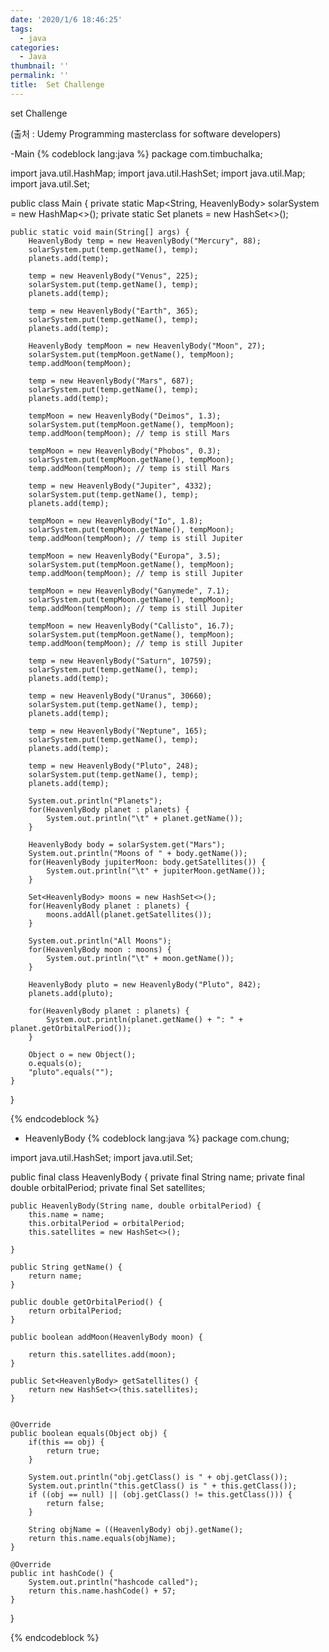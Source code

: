 ```yaml
---
date: '2020/1/6 18:46:25'
tags:
  - java
categories:
  - Java
thumbnail: ''
permalink: ''
title:  Set Challenge
---
```


set Challenge

(출처 : Udemy Programming masterclass for software developers)


<!-- excerpt -->
-Main
{% codeblock lang:java %}
package com.timbuchalka;

import java.util.HashMap;
import java.util.HashSet;
import java.util.Map;
import java.util.Set;

public class Main {
    private static Map<String, HeavenlyBody> solarSystem = new HashMap<>();
    private static Set<HeavenlyBody> planets = new HashSet<>();

    public static void main(String[] args) {
        HeavenlyBody temp = new HeavenlyBody("Mercury", 88);
        solarSystem.put(temp.getName(), temp);
        planets.add(temp);

        temp = new HeavenlyBody("Venus", 225);
        solarSystem.put(temp.getName(), temp);
        planets.add(temp);

        temp = new HeavenlyBody("Earth", 365);
        solarSystem.put(temp.getName(), temp);
        planets.add(temp);

        HeavenlyBody tempMoon = new HeavenlyBody("Moon", 27);
        solarSystem.put(tempMoon.getName(), tempMoon);
        temp.addMoon(tempMoon);

        temp = new HeavenlyBody("Mars", 687);
        solarSystem.put(temp.getName(), temp);
        planets.add(temp);

        tempMoon = new HeavenlyBody("Deimos", 1.3);
        solarSystem.put(tempMoon.getName(), tempMoon);
        temp.addMoon(tempMoon); // temp is still Mars

        tempMoon = new HeavenlyBody("Phobos", 0.3);
        solarSystem.put(tempMoon.getName(), tempMoon);
        temp.addMoon(tempMoon); // temp is still Mars

        temp = new HeavenlyBody("Jupiter", 4332);
        solarSystem.put(temp.getName(), temp);
        planets.add(temp);

        tempMoon = new HeavenlyBody("Io", 1.8);
        solarSystem.put(tempMoon.getName(), tempMoon);
        temp.addMoon(tempMoon); // temp is still Jupiter

        tempMoon = new HeavenlyBody("Europa", 3.5);
        solarSystem.put(tempMoon.getName(), tempMoon);
        temp.addMoon(tempMoon); // temp is still Jupiter

        tempMoon = new HeavenlyBody("Ganymede", 7.1);
        solarSystem.put(tempMoon.getName(), tempMoon);
        temp.addMoon(tempMoon); // temp is still Jupiter

        tempMoon = new HeavenlyBody("Callisto", 16.7);
        solarSystem.put(tempMoon.getName(), tempMoon);
        temp.addMoon(tempMoon); // temp is still Jupiter

        temp = new HeavenlyBody("Saturn", 10759);
        solarSystem.put(temp.getName(), temp);
        planets.add(temp);

        temp = new HeavenlyBody("Uranus", 30660);
        solarSystem.put(temp.getName(), temp);
        planets.add(temp);

        temp = new HeavenlyBody("Neptune", 165);
        solarSystem.put(temp.getName(), temp);
        planets.add(temp);

        temp = new HeavenlyBody("Pluto", 248);
        solarSystem.put(temp.getName(), temp);
        planets.add(temp);

        System.out.println("Planets");
        for(HeavenlyBody planet : planets) {
            System.out.println("\t" + planet.getName());
        }

        HeavenlyBody body = solarSystem.get("Mars");
        System.out.println("Moons of " + body.getName());
        for(HeavenlyBody jupiterMoon: body.getSatellites()) {
            System.out.println("\t" + jupiterMoon.getName());
        }

        Set<HeavenlyBody> moons = new HashSet<>();
        for(HeavenlyBody planet : planets) {
            moons.addAll(planet.getSatellites());
        }

        System.out.println("All Moons");
        for(HeavenlyBody moon : moons) {
            System.out.println("\t" + moon.getName());
        }

        HeavenlyBody pluto = new HeavenlyBody("Pluto", 842);
        planets.add(pluto);

        for(HeavenlyBody planet : planets) {
            System.out.println(planet.getName() + ": " + planet.getOrbitalPeriod());
        }

        Object o = new Object();
        o.equals(o);
        "pluto".equals("");
    }
}

{% endcodeblock %}




- HeavenlyBody
{% codeblock lang:java %}
package com.chung;

import java.util.HashSet;
import java.util.Set;


public final class HeavenlyBody {
    private final String name;
    private final double orbitalPeriod;
    private final Set<HeavenlyBody> satellites;

    public HeavenlyBody(String name, double orbitalPeriod) {
        this.name = name;
        this.orbitalPeriod = orbitalPeriod;
        this.satellites = new HashSet<>();

    }

    public String getName() {
        return name;
    }

    public double getOrbitalPeriod() {
        return orbitalPeriod;
    }

    public boolean addMoon(HeavenlyBody moon) {

        return this.satellites.add(moon);
    }

    public Set<HeavenlyBody> getSatellites() {
        return new HashSet<>(this.satellites);
    }


    @Override
    public boolean equals(Object obj) {
        if(this == obj) {
            return true;
        }

        System.out.println("obj.getClass() is " + obj.getClass());
        System.out.println("this.getClass() is " + this.getClass());
        if ((obj == null) || (obj.getClass() != this.getClass())) {
            return false;
        }

        String objName = ((HeavenlyBody) obj).getName();
        return this.name.equals(objName);
    }

    @Override
    public int hashCode() {
        System.out.println("hashcode called");
        return this.name.hashCode() + 57;
    }
}

{% endcodeblock %}




